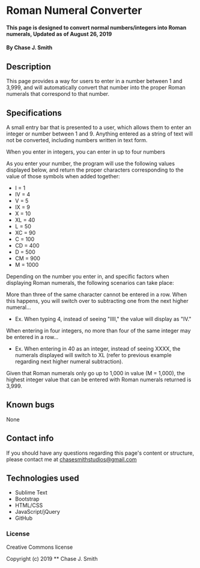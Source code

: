 # Roman Numeral Converter

#### This page is designed to convert normal numbers/integers into Roman numerals,  Updated as of August 26, 2019

#### By Chase J. Smith

## Description

This page provides a way for users to enter in a number between 1 and 3,999, and will automatically convert that number into the proper Roman numerals that correspond to that number.

## Specifications

A small entry bar that is presented to a user, which allows them to enter an integer or number between 1 and 9. Anything entered as a string of text will not be converted, including numbers written in text form.

When you enter in integers, you can enter in up to four numbers

As you enter your number, the program will use the following values displayed below, and return the proper characters corresponding to the value of those symbols when added together:

* I = 1
* IV = 4
* V = 5
* IX = 9
* X = 10
* XL = 40
* L = 50
* XC = 90
* C = 100
* CD = 400
* D = 500
* CM = 900
* M = 1000

Depending on the number you enter in, and specific factors when displaying Roman numerals, the following scenarios can take place:

More than three of the same character cannot be entered in a row. When this happens, you will switch over to subtracting one from the next higher numeral...

* Ex. When typing 4, instead of seeing "IIII," the value will display as "IV."

When entering in four integers, no more than four of the same integer may be entered in a row...

* Ex. When entering in 40 as an integer, instead of seeing XXXX, the numerals displayed will switch to XL (refer to previous example regarding next higher numeral subtraction).

Given that Roman numerals only go up to 1,000 in value (M = 1,000), the highest integer value that can be entered with Roman numerals returned is 3,999.


## Known bugs

None

## Contact info

If you should have any questions regarding this page's content or structure, please contact me at chasesmithstudios@gmail.com

## Technologies used

* Sublime Text
* Bootstrap
* HTML/CSS
* JavaScript/jQuery
* GitHub

### License

Creative Commons license

Copyright (c) 2019 ** Chase J. Smith
